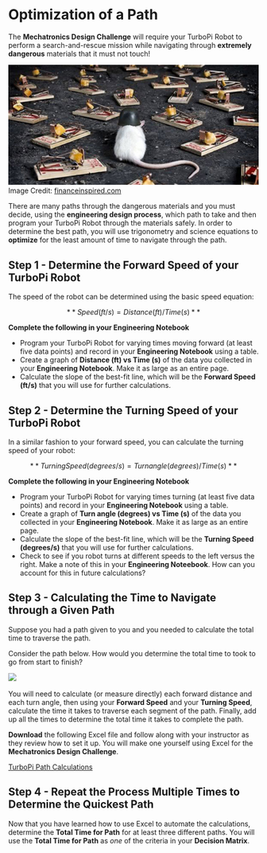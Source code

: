 # Optimization of a Path

The **Mechatronics Design Challenge** will require your TurboPi Robot to perform a search-and-rescue mission while navigating through **extremely dangerous** materials that it must not touch! 

![](../Minefield.png) <br> Image Credit: [financeinspired.com](https://financeinspired.com/)

There are many paths through the dangerous materials and you must decide, using the **engineering design process**, which path to take and then program your TurboPi Robot through the materials safely. In order to determine the best path, you will use trigonometry and science equations to **optimize** for the least amount of time to navigate through the path. 

## Step 1 - Determine the Forward Speed of your TurboPi Robot

The speed of the robot can be determined using the basic speed equation: 

$$
**Speed (ft/s) = Distance (ft) / Time (s)**
$$

**Complete the following in your Engineering Notebook**

* Program your TurboPi Robot for varying times moving forward (at least five data points) and record in your **Engineering Notebook** using a table. 
* Create a graph of **Distance (ft) vs Time (s)** of the data you collected in your **Engineering Notebook**. Make it as large as an entire page. 
* Calculate the slope of the best-fit line, which will be the **Forward Speed (ft/s)** that you will use for further calculations. 

## Step 2 - Determine the Turning Speed of your TurboPi Robot

In a similar fashion to your forward speed, you can calculate the turning speed of your robot: 

$$
**Turning Speed (degrees/s) = Turn angle (degrees)/Time (s)**
$$

**Complete the following in your Engineering Notebook**

* Program your TurboPi Robot for varying times turning (at least five data points) and record in your **Engineering Notebook** using a table. 
* Create a graph of **Turn angle (degrees) vs Time (s)** of the data you collected in your **Engineering Notebook**. Make it as large as an entire page. 
* Calculate the slope of the best-fit line, which will be the **Turning Speed (degrees/s)** that you will use for further calculations.
* Check to see if you robot turns at different speeds to the left versus the right. Make a note of this in your **Engineering Noteebook**. How can you account for this in future calculations?


## Step 3 - Calculating the Time to Navigate through a Given Path

Suppose you had a path given to you and you needed to calculate the total time to traverse the path. 

Consider the path below. How would you determine the total time to took to go from start to finish?

![](../Robot_Path_on_Course.png)

You will need to calculate (or measure directly) each forward distance and each turn angle, then using your **Forward Speed** and your **Turning Speed**, calculate the time it takes to traverse each segment of the path. Finally, add up all the times to determine the total time it takes to complete the path. 

**Download** the following Excel file and follow along with your instructor as they review how to set it up.  You will make one yourself using Excel for the **Mechatronics Design Challenge**. 

[TurboPi Path Calculations](https://raw.githubusercontent.com/Culver-Academies/engineering1/main/files/TurboPi_Path_Calculations.xlsx)

## Step 4 - Repeat the Process Multiple Times to Determine the Quickest Path

Now that you have learned how to use Excel to automate the calculations, determine the **Total Time for Path** for at least three different paths. You will use the **Total Time for Path** as *one* of the criteria in your **Decision Matrix**. 

